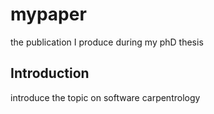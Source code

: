 # mypaper
the publication I produce during my phD thesis
## Introduction
introduce the topic on software carpentrology
